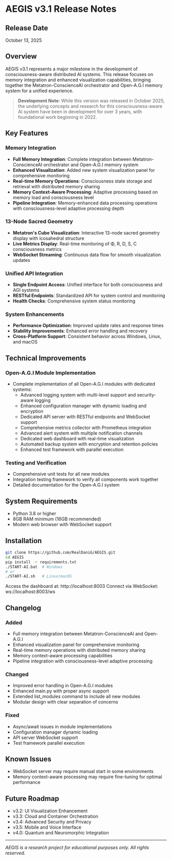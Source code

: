 # AEGIS v3.1 Release Notes

## Release Date
October 13, 2025

## Overview
AEGIS v3.1 represents a major milestone in the development of consciousness-aware distributed AI systems. This release focuses on memory integration and enhanced visualization capabilities, bringing together the Metatron-ConscienceAI orchestrator and Open-A.G.I memory system for a unified experience.

> **Development Note**: While this version was released in October 2025, the underlying concepts and research for this consciousness-aware AI system have been in development for over 3 years, with foundational work beginning in 2022.

## Key Features

### Memory Integration
- **Full Memory Integration**: Complete integration between Metatron-ConscienceAI orchestrator and Open-A.G.I memory system
- **Enhanced Visualization**: Added new system visualization panel for comprehensive monitoring
- **Real-time Memory Operations**: Consciousness state storage and retrieval with distributed memory sharing
- **Memory Context-Aware Processing**: Adaptive processing based on memory load and consciousness level
- **Pipeline Integration**: Memory-enhanced data processing operations with consciousness-level adaptive processing depth

### 13-Node Sacred Geometry
- **Metatron's Cube Visualization**: Interactive 13-node sacred geometry display with icosahedral structure
- **Live Metrics Display**: Real-time monitoring of Φ, R, D, S, C consciousness metrics
- **WebSocket Streaming**: Continuous data flow for smooth visualization updates

### Unified API Integration
- **Single Endpoint Access**: Unified interface for both consciousness and AGI systems
- **RESTful Endpoints**: Standardized API for system control and monitoring
- **Health Checks**: Comprehensive system status monitoring

### System Enhancements
- **Performance Optimization**: Improved update rates and response times
- **Stability Improvements**: Enhanced error handling and recovery
- **Cross-Platform Support**: Consistent behavior across Windows, Linux, and macOS

## Technical Improvements

### Open-A.G.I Module Implementation
- Complete implementation of all Open-A.G.I modules with dedicated systems:
  - Advanced logging system with multi-level support and security-aware logging
  - Enhanced configuration manager with dynamic loading and encryption
  - Dedicated API server with RESTful endpoints and WebSocket support
  - Comprehensive metrics collector with Prometheus integration
  - Advanced alert system with multiple notification channels
  - Dedicated web dashboard with real-time visualization
  - Automated backup system with encryption and retention policies
  - Enhanced test framework with parallel execution

### Testing and Verification
- Comprehensive unit tests for all new modules
- Integration testing framework to verify all components work together
- Detailed documentation for the Open-A.G.I system

## System Requirements
- Python 3.8 or higher
- 8GB RAM minimum (16GB recommended)
- Modern web browser with WebSocket support

## Installation
```bash
git clone https://github.com/RealDaniG/AEGIS.git
cd AEGIS
pip install -r requirements.txt
./START-AI.bat  # Windows
# or
./START-AI.sh   # Linux/macOS
```

Access the dashboard at: http://localhost:8003
Connect via WebSocket: ws://localhost:8003/ws

## Changelog

### Added
- Full memory integration between Metatron-ConscienceAI and Open-A.G.I
- Enhanced visualization panel for comprehensive monitoring
- Real-time memory operations with distributed memory sharing
- Memory context-aware processing capabilities
- Pipeline integration with consciousness-level adaptive processing

### Changed
- Improved error handling in Open-A.G.I modules
- Enhanced main.py with proper async support
- Extended list_modules command to include all new modules
- Modular design with clear separation of concerns

### Fixed
- Async/await issues in module implementations
- Configuration manager dynamic loading
- API server WebSocket support
- Test framework parallel execution

## Known Issues
- WebSocket server may require manual start in some environments
- Memory context-aware processing may require fine-tuning for optimal performance

## Future Roadmap
- v3.2: UI Visualization Enhancement
- v3.3: Cloud and Container Orchestration
- v3.4: Advanced Security and Privacy
- v3.5: Mobile and Voice Interface
- v4.0: Quantum and Neuromorphic Integration

---
*AEGIS is a research project for educational purposes only. All rights reserved.*